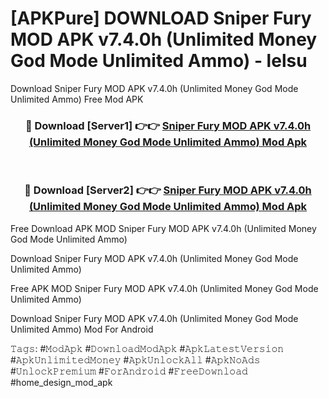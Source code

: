 # [APKPure] DOWNLOAD Sniper Fury MOD APK v7.4.0h (Unlimited Money God Mode Unlimited Ammo) - lelsu
Download Sniper Fury MOD APK v7.4.0h (Unlimited Money God Mode Unlimited Ammo) Free Mod APK

<div align="center">
<h3>🔴 Download [Server1] 👉👉 <a href="https://apk-comot.site?title=Sniper_Fury_MOD_APK_v7.4.0h_(Unlimited_Money_God_Mode_Unlimited_Ammo)">Sniper Fury MOD APK v7.4.0h (Unlimited Money God Mode Unlimited Ammo) Mod Apk</a></h3><br>

<h3>🔴 Download [Server2] 👉👉 <a href="https://apk-comot.site?title=Sniper_Fury_MOD_APK_v7.4.0h_(Unlimited_Money_God_Mode_Unlimited_Ammo)">Sniper Fury MOD APK v7.4.0h (Unlimited Money God Mode Unlimited Ammo) Mod Apk</a></h3>
</div>


Free Download APK MOD Sniper Fury MOD APK v7.4.0h (Unlimited Money God Mode Unlimited Ammo)

Download Sniper Fury MOD APK v7.4.0h (Unlimited Money God Mode Unlimited Ammo) 

Free APK MOD Sniper Fury MOD APK v7.4.0h (Unlimited Money God Mode Unlimited Ammo) 

Download Sniper Fury MOD APK v7.4.0h (Unlimited Money God Mode Unlimited Ammo) Mod For Android

𝚃𝚊𝚐𝚜: #𝙼𝚘𝚍𝙰𝚙𝚔 #𝙳𝚘𝚠𝚗𝚕𝚘𝚊𝚍𝙼𝚘𝚍𝙰𝚙𝚔 #𝙰𝚙𝚔𝙻𝚊𝚝𝚎𝚜𝚝𝚅𝚎𝚛𝚜𝚒𝚘𝚗 #𝙰𝚙𝚔𝚄𝚗𝚕𝚒𝚖𝚒𝚝𝚎𝚍𝙼𝚘𝚗𝚎𝚢 #𝙰𝚙𝚔𝚄𝚗𝚕𝚘𝚌𝚔𝙰𝚕𝚕 #𝙰𝚙𝚔𝙽𝚘𝙰𝚍𝚜 #𝚄𝚗𝚕𝚘𝚌𝚔𝙿𝚛𝚎𝚖𝚒𝚞𝚖 #𝙵𝚘𝚛𝙰𝚗𝚍𝚛𝚘𝚒𝚍 #𝙵𝚛𝚎𝚎𝙳𝚘𝚠𝚗𝚕𝚘𝚊𝚍 #home_design_mod_apk